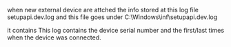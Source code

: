 when new external device are attched the info stored 
at this log file setupapi.dev.log and this file goes
under C:\Windows\inf\setupapi.dev.log


it contains 
This log contains the device serial number and the first/last times when the device was connected. 
